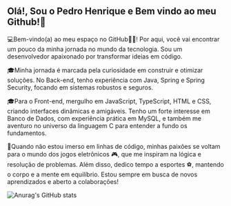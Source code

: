 ## Olá!, Sou o Pedro Henrique e Bem vindo ao meu Github!👋

💻Bem-vindo(a) ao meu espaço no GitHub🌟🌟! Por aqui, você vai encontrar um pouco da minha jornada no mundo da tecnologia. Sou um desenvolvedor apaixonado por transformar ideias em código.

🎓Minha jornada é marcada pela curiosidade em construir e otimizar soluções. No Back-end, tenho experiência com Java, Spring e Spring Security, focando em sistemas robustos e seguros.

🎓Para o Front-end, mergulho em JavaScript, TypeScript, HTML e CSS, criando interfaces dinâmicas e amigáveis. Tenho um forte interesse em Banco de Dados, com experiência prática em MySQL, e também me aventuro no universo da linguagem C para entender a fundo os fundamentos.

🌄Quando não estou imerso em linhas de código, minhas paixões se voltam para o mundo dos jogos eletrônicos 🎮, que me inspiram na lógica e resolução de problemas. Além disso, dedico tempo a esportes ⚽, mantendo o corpo e a mente em equilíbrio. Estou sempre em busca de novos aprendizados e aberto a colaborações!


![Anurag's GitHub stats](https://github-readme-stats.vercel.app/api?username=phccoelho&show=reviews&show_icons=true&theme=tokyonight,discussions_started,discussions_answered,prs_merged,prs_merged_percentage)



